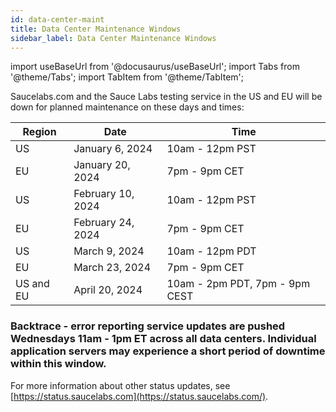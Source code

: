 ```yaml
---
id: data-center-maint
title: Data Center Maintenance Windows
sidebar_label: Data Center Maintenance Windows
---
```


import useBaseUrl from '@docusaurus/useBaseUrl';
import Tabs from '@theme/Tabs';
import TabItem from '@theme/TabItem';

Saucelabs.com and the Sauce Labs testing service in the US and EU will be down for planned maintenance on these days and times:

| Region    | Date               | Time                           |
| --------- | ------------------ | ------------------------------ |
| US        | January 6, 2024    | 10am - 12pm PST                |
| EU        | January 20, 2024   | 7pm - 9pm CET                  |
| US        | February 10, 2024  | 10am - 12pm PST                |
| EU        | February 24, 2024  | 7pm - 9pm CET                  |
| US        | March 9, 2024      | 10am - 12pm PDT                |
| EU        | March 23, 2024     | 7pm - 9pm CET                  |
| US and EU | April 20, 2024     | 10am - 2pm PDT, 7pm - 9pm CEST |

### Backtrace - error reporting service updates are pushed Wednesdays 11am - 1pm ET across all data centers. Individual application servers may experience a short period of downtime within this window.


For more information about other status updates, see [https://status.saucelabs.com](https://status.saucelabs.com/).

